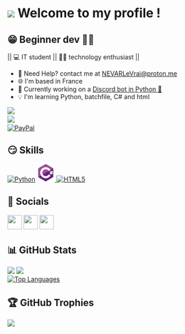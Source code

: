 ![](https://user-images.githubusercontent.com/18350557/176309783-0785949b-9127-417c-8b55-ab5a4333674e.gif) Welcome to my profile !
=============================================================================================================================

😁 Beginner dev 👨‍💻
------------


||  💻 IT student  ||  👨‍💻 technology enthusiast  ||



* 🔗  Need Help? contact me at [NEVARLeVrai@proton.me](mailto:NEVARLeVrai@proton.me)
* 🌐  I'm based in France
* 🚀  Currently working on a [Discord bot in Python 🐍](https://github.com/NEVARLeVrai/Python-Discord-Bot)
* 💡  I'm learning Python, batchfile, C# and html

<a href="https://www.github.com/NEVARLeVrai" target="_blank" rel="noreferrer"><img
src="https://img.shields.io/github/followers/NEVARLeVrai?logo=github&style=for-the-badge&color=0891b2&labelColor=1c1917" /></a><br/>
[![](https://visitcount.itsvg.in/api?id=NEVARLeVrai&icon=8&color=12)](https://visitcount.itsvg.in)<br/>
[![PayPal](https://img.shields.io/badge/PayPal-00457C?style=for-the-badge&logo=paypal&logoColor=white)](https://paypal.me/N64DanieloSYT) 

## 😏 Skills

<p align="left">
<a href="https://www.python.org/" target="_blank" rel="noreferrer"><img src="https://raw.githubusercontent.com/danielcranney/readme-generator/main/public/icons/skills/python-colored.svg" width="36" height="36" alt="Python" /></a>
<a href="https://www.w3schools.com/cs/" target="_blank" rel="noreferrer"> <img src="https://raw.githubusercontent.com/devicons/devicon/master/icons/csharp/csharp-original.svg" alt="csharp" width="40" height="40"/> </a>
<a href="https://wikipedia.org/wiki/HTML5" target="_blank" rel="noreferrer"><img src="https://raw.githubusercontent.com/danielcranney/readme-generator/main/public/icons/skills/html5-colored.svg" width="36" height="36" alt="HTML5" /></a></p>

## 💬 Socials

<p align="left"> <a href="https://discord.com/users/745923070736465940" target="_blank" rel="noreferrer"><img src="https://raw.githubusercontent.com/danielcranney/readme-generator/main/public/icons/socials/discord.svg" width="32" height="32" /></a> <a href="https://www.github.com/NEVARLeVrai" target="_blank" rel="noreferrer"><img src="https://raw.githubusercontent.com/danielcranney/readme-generator/main/public/icons/socials/github.svg" width="32" height="32" /></a> <a href="https://twitter.com/NEVARLeVrai_" target="_blank" rel="noreferrer"><img src="https://raw.githubusercontent.com/danielcranney/readme-generator/main/public/icons/socials/twitter.svg" width="32" height="32" /></a></p> 


## 📊 GitHub Stats
![](https://github-readme-stats.vercel.app/api?username=NEVARLeVrai&theme=dark&hide_border=true&include_all_commits=true&count_private=true)
![](https://github-readme-streak-stats.herokuapp.com/?user=NEVARLeVrai&theme=dark&hide_border=true)<br/>
<a href="https://github.com/NEVARLeVrai" align="left"><img src="https://github-readme-stats.vercel.app/api/top-langs/?username=NEVARLeVrai&langs_count=10&title_color=ffffff&text_color=ffffff&icon_color=0891b2&bg_color=1c1917&hide_border=true&locale=en&custom_title=Top%20%Languages" alt="Top Languages" /></a>

## 🏆 GitHub Trophies
![](https://github-profile-trophy.vercel.app/?username=NEVARLeVrai&theme=radical&no-frame=true&no-bg=true&margin-w=4)
